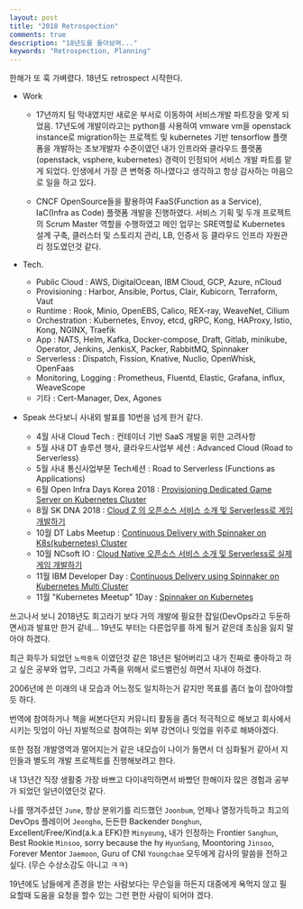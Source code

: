 ```yaml
---
layout: post
title: "2018 Retrospection"
comments: true
description: "18년도를 돌아보며..."
keywords: "Retrospection, Planning"
---
```


한해가 또 훅 가벼렸다. 18년도 retrospect 시작한다.

* Work
  * 17년까지 팀 막내였지만 새로운 부서로 이동하여 서비스개발 파트장을 맞게 되었음. 17년도에 개발이라고는 python를 사용하여 vmware vm을 openstack instance로 migration하는 프로젝트 및 kubernetes 기반 tensorflow 플랫폼을 개발하는 초보개발자 수준이였던 내가 인프라와 클라우드 플랫폼(openstack, vsphere, kubernetes) 경력이 인정되어 서비스 개발 파트를 맡게 되었다. 인생에서 가장 큰 변혁중 하나였다고 생각하고 항상 감사하는 마음으로 일을 하고 있다.  
    
  * CNCF OpenSource들을 활용하여 FaaS(Function as a Service), IaC(Infra as Code) 플랫폼 개발을 진행하였다. 서비스 기획 및 두개 프로젝트의 Scrum Master 역할을 수행하였고 메인 업무는 SRE역할로 Kubernetes 설계 구축, 클러스터 및 스토리지 관리, LB, 인증서 등 클라우드 인프라 자원관리 정도였던것 같다. 

* Tech.
  * Public Cloud : AWS, DigitalOcean, IBM Cloud, GCP, Azure, nCloud
  * Provisioning : Harbor, Ansible, Portus, Clair, Kubicorn, Terraform, Vaut
  * Runtime : Rook, Minio, OpenEBS, Calico, REX-ray, WeaveNet, Cilium
  * Orchestration : Kubernetes, Envoy, etcd, gRPC, Kong, HAProxy, Istio, Kong, NGINX, Traefik
  * App : NATS, Helm, Kafka, Docker-compose, Draft, Gitlab, minikube, Operator, Jenkins, JenkisX, Packer, RabbitMQ, Spinnaker
  * Serverless : Dispatch, Fission, Knative, Nuclio, OpenWhisk, OpenFaas
  * Monitoring, Logging : Prometheus, Fluentd, Elastic, Grafana, influx, WeaveScope
  * 기타 : Cert-Manager, Dex, Agones

* Speak
  쓰다보니 사내외 발표를 10번을 넘게 한거 같다.
  * 4월 사내 Cloud Tech : 컨테이너 기반 SaaS 개발을 위한 고려사항
  * 5월 사내 DT 솔루션 행사, 클라우드사업부 세션 : Advanced Cloud (Road to Serverless)
  * 5월 사내 통신사업부문 Tech세션 : Road to Serverless (Functions as Applications)
  * 6월 Open Infra Days Korea 2018 : [Provisioning Dedicated Game Server on Kubernetes Cluster](https://www.slideshare.net/JinwoongKim8/provisioning-dedicated-game-server-on-kubernetes-cluster)
  * 8월 SK DNA 2018 : [Cloud Z 의 오픈소스 서비스 소개 및 Serverless로 게임 개발하기](https://www.slideshare.net/JinwoongKim8/cloud-z-serverless-118143924)
  * 10월 DT Labs Meetup : [Continuous Delivery with Spinnaker on K8s(kubernetes) Cluster](https://www.slideshare.net/JinwoongKim8/continuous-delivery-with-spinnaker-on-k8skubernetes-cluster-118140930)
  * 10월 NCsoft IO : [Cloud Native 오픈소스 서비스 소개 및 Serverless로 실제 게임 개발하기](https://www.slideshare.net/JinwoongKim8/cloud-native-serverless/JinwoongKim8/cloud-native-serverless)
  * 11월 IBM Developer Day : [Continuous Delivery using Spinnaker on Kubernetes Multi Cluster](http://public.dhe.ibm.com/software/kr/TrackB/B3.pdf)
  * 11월 "Kubernetes Meetup" 1Day : [Spinnaker on Kubernetes](https://www.slideshare.net/JinwoongKim8/spinnaker-on-kubernetes-123752186)


쓰고나서 보니 2018년도 회고라기 보다 거의 개발에 필요한 잡일(DevOps라고 두둔하면서)과 발표만 한거 같네...
19년도 부터는 다른업무를 하게 될거 같은데 초심을 잃지 말아야 하겠다.

최근 화두가 되었던 `노력중독` 이였던것 같은 18년은 털어버리고
내가 진짜로 좋아하고 하고 싶은 공부와 업무, 그리고 가족을 위해서 로드밸런싱 하면서 지내야 하겠다. 

2006년에 쓴 미래의 내 모습과 어느정도 일치하는거 같지만 목표를 좀더 높이 잡아야할듯 하다.

번역에 참여하거나 책을 써본다던지 커뮤니티 활동을 좀더 적극적으로 해보고
회사에서 시키는 밋업이 아닌 자발적으로 참여하는 외부 강연이나 밋업을 위주로 해봐야겠다. 

또한 점점 개발영역과 멀어지는거 같은 내모습이 나이가 들면서 더 심화될거 같아서 지인들과 별도의 개발 프로젝트를 진행해보려고 한다.

내 13년간 직장 생활중 가장 바쁘고 다이내믹하면서 바빴던 한해이자 많은 경험과 공부가 되었던 일년이였던것 같다.

나를 땡겨주셨던 `June`, 항상 분위기를 리드했던 `Joonbum`, 언제나 열정가득하고 최고의 DevOps 플레이어 `Jeongho`, 든든한 Backender `Donghun`, Excellent/Free/Kind(a.k.a EFK)한 `Minyoung`, 내가 인정하는 Frontier `Sanghun`, Best Rookie `Minsoo`, sorry because the hy `HyunSang`, Moontoring `Jinsoo`, Forever Mentor `Jaemoon`, Guru of CNI `Youngchae` 모두에게 감사의 말씀을 전하고 싶다. (무슨 수상소감도 아니고 ㅋㅋ)

19년에도 남들에게 존경을 받는 사람보다는 무슨일을 하든지 대중에게 욕먹지 않고 필요할때 도움을 요청을 할수 있는 그런 편한 사람이 되어야 겠다.
